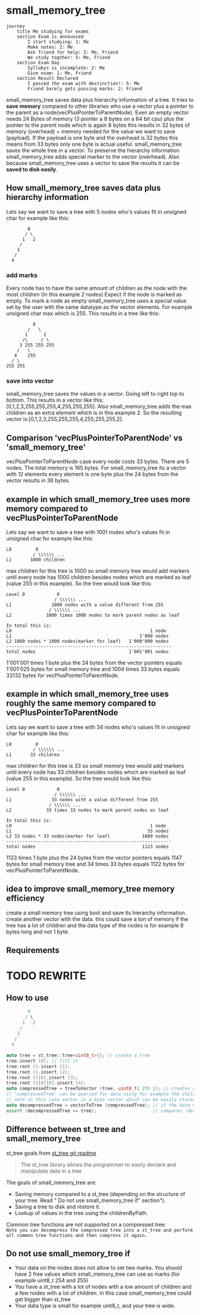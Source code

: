 # small_memory_tree

```mermaid
journey
	title Me studying for exams
	section Exam is announced
		I start studying: 1: Me
		Make notes: 2: Me
		Ask friend for help: 3: Me, Friend
		We study togther: 5: Me, Friend
	section Exam Day
		Syllabys is incomplete: 2: Me
		Give exam: 1: Me, Friend
	section Result Declared
		I passed the exam with destinction!: 5: Me
		Friend barely gets passing marks: 2: Friend
```

small_memory_tree saves data plus hierarchy information of a tree. It tries to **save memory** compared to other libraries who use a vector plus a pointer to the parent as a node(vecPlusPointerToParentNode). Even an empty vector needs 24 Bytes of memory (3 pointer a 8 bytes on a 64 bit cpu) plus the pointer to the parent node which is again 8 bytes this results in 32 bytes of memory (overhead) + memory needed for the value we want to save (payload). If the payload is one byte and the overhead is 32 bytes this means from 33 bytes only one byte is actual useful. small_memory_tree saves the whole tree in a vector. To preserve the hierarchy information small_memory_tree adds special marker to the vector (overhead). Also because small_memory_tree uses a vector to save the results it can be **saved to disk easily**.


## How small_memory_tree saves data plus hierarchy information 

Lets say we want to save a tree with 5 nodes who's values fit in unsigned char for example like this:
```
        0
       / \
      1   2
     /
    3
   /
  4
```
### add marks

Every node has to have the same amount of children as the node with the most children (In this example 2 nodes) Expect if the node is marked as empty. To mark a node as empty small_memory_tree uses a special value set by the user with the same datatype as the vector elements. For example unsigned char max which is 255. This results in a tree like this:

```
          0
        /   \
       1      2
      /\     / \
     3 255 255 255
    /   \
   4    255
  / \
255 255
```
### save into vector

small_memory_tree saves the values in a vector. Going left to right top to bottom.
This results in a vector like this: [0,1,2,3,255,255,255,4,255,255,255]. Also small_memory_tree adds the max children as an extra element which is in this example 2. So the resulting vector is:[0,1,2,3,255,255,255,4,255,255,255,2]. 


## Comparison  'vecPlusPointerToParentNode' vs 'small_memory_tree'
vecPlusPointerToParentNode case every node costs 33 bytes. There are 5 nodes. The total memory is 165 bytes. For small_memory_tree its a vector with 12 elements every element is one byte plus the 24 bytes from the vector results in 36 bytes.


## example in which small_memory_tree uses more memory compared to vecPlusPointerToParentNode
Lets say we want to save a tree with 1001 nodes who's values fit in unsigned char for example like this:
```
L0         0
          / \\\\\\ ...
L1       1000 children
```

max children for this tree is 1000 so small memory tree would add markers until every node has 1000 children besides nodes which are marked as leaf (value 255 in this example). So the tree would look like this:

```
Level 0            0
                  / \\\\\\ ...
L1               1000 nodes with a value different from 255
                / \\\\\\ ...
L2             1000 times 1000 nodes to mark parent nodes as leaf
```
```
In total this is:  
L0                                                    1 node  
L1                                                1'000 nodes  
L2 1000 nodes * 1000 nodes(marker for leaf)   1'000'000 nodes  
--------------------------------------------------------------  
total nodes                                   1'001'001 nodes  
```
1'001'001 times 1 byte plus the 24 bytes from the vector pointers equals 1'001'025 bytes for small memory tree and 1004 times 33 bytes equals 33132 bytes for vecPlusPointerToParentNode.


## example in which small_memory_tree uses roughly the same memory compared to vecPlusPointerToParentNode
Lets say we want to save a tree with 34 nodes who's values fit in unsigned char for example like this:
```
L0         0
          / \\\\\\ ...
L1       33 children
```

max children for this tree is 33 so small memory tree would add markers until every node has 33 children besides nodes which are marked as leaf (value 255 in this example). So the tree would look like this:

```
Level 0            0
                  / \\\\\\ ...
L1               33 nodes with a value different from 255
                / \\\\\\ ...
L2             33 times 33 nodes to mark parent nodes as leaf
```
```
In total this is:  
L0                                                    1 node  
L1                                                   33 nodes  
L2 33 nodes * 33 nodes(marker for leaf)            1089 nodes  
--------------------------------------------------------------  
total nodes                                        1123 nodes  
```
1123 times 1 byte plus the 24 bytes from the vector pointers equals 1147 bytes for small memory tree and 34 times 33 bytes equals 1122 bytes for vecPlusPointerToParentNode.


## idea to improve small_memory_tree memory efficiency
create a small memory tree using bool and save its hierarchy information. create another vector with the data. this could save a ton of memory if the tree has a lot of children and the data type of the nodes is for example 8 bytes long and not 1 byte.


## Requirements



# TODO REWRITE
## How to use

```cpp
        0
       / \
      1   2
     /
    3
   /
  4

auto tree = st_tree::tree<uint8_t>{}; // create a tree
tree.insert (0); // fill it
tree.root ().insert (1);
tree.root ().insert (2);
tree.root ()[0].insert (3);
tree.root ()[0][0].insert (4);
auto compressedTree = treeToVector (tree, uint8_t{ 255 }); // creates a vector with the data from tree using 255 as marker for empty and 254 for child
// 'compressedTree' can be queried for data using for example the childrenByPath function TODO write example
// note in this case vector is a byte vector which can be easily stored in a database.
auto decompressedTree = vectorToTree (compressedTree); // if the data of compressedTree needs to be altered it can be decompressed.
assert (decompressedTree == tree);                     // compares 'decompressedTree' with 'tree'
```

## Difference between st_tree and small_memory_tree

st_tree goals from [st_tree git readme](https://github.com/erikerlandson/st_tree)
> The st_tree library allows the programmer to easily declare and manipulate data in a tree

The goals of small_memory_tree are:

- Saving memory compared to a st_tree (depending on the structure of your tree. Read " Do not use small_memory_tree if"
  section").
- Saving a tree to disk and restore it.
- Lookup of values in the tree using the childrenByPath.

Common tree functions are not supported on a compressed tree:  
`
Note you can decompress the compressed tree into a st_tree and perform all common tree functions and then compress it
again.
`

## Do not use small_memory_tree if

- Your data on the nodes does not allow to set two marks. You should have 2 free values which small_memory_tree can use
  as marks (for example uint8_t 254 and 255)
- You have a st_tree with a lot of nodes with a low amount of children and a few nodes with a lot of children. In this
  case small_memory_tree could get bigger than st_tree
- Your data type is small for example uint8_t, and your tree is wide.


